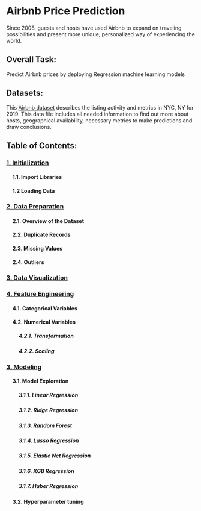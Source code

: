 # Airbnb Price Prediction
Since 2008, guests and hosts have used Airbnb to expand on traveling possibilities and present more unique, personalized way of experiencing the world. 

## Overall Task:
Predict Airbnb prices by deploying Regression machine learning models

## Datasets: 
This [Airbnb dataset](https://www.kaggle.com/datasets/dgomonov/new-york-city-airbnb-open-data) describes the listing activity and metrics in NYC, NY for 2019. This data file includes all needed information to find out more about hosts, geographical availability, necessary metrics to make predictions and draw conclusions.

## Table of Contents:

### [1. Initialization](https://github.com/91104311/Portfolio/blob/main/New%20York%20Airbnb%20Price%20Prediction/Initialization%20-%20Airbnb%20Price%20Prediction.ipynb)

#### &nbsp;&nbsp;&nbsp;&nbsp; 1.1. Import Libraries
#### &nbsp;&nbsp;&nbsp;&nbsp; 1.2 Loading Data

### [2. Data Preparation](https://github.com/91104311/Portfolio/blob/main/New%20York%20Airbnb%20Price%20Prediction/Data%20Preparation%20-%20Airbnb%20Price%20Prediction.ipynb)

#### &nbsp;&nbsp;&nbsp;&nbsp; 2.1. Overview of the Dataset
#### &nbsp;&nbsp;&nbsp;&nbsp; 2.2. Duplicate Records
#### &nbsp;&nbsp;&nbsp;&nbsp; 2.3. Missing Values
#### &nbsp;&nbsp;&nbsp;&nbsp; 2.4. Outliers

### [3. Data Visualization](https://github.com/91104311/Portfolio/blob/main/New%20York%20Airbnb%20Price%20Prediction/Data%20Visualization%20-%20Airbnb%20Price%20Prediction.ipynb)

### [4. Feature Engineering](https://github.com/91104311/Portfolio/blob/main/New%20York%20Airbnb%20Price%20Prediction/Feature%20Engineering%20-%20Airbnb%20Price%20Prediction.ipynb)
#### &nbsp;&nbsp;&nbsp;&nbsp; 4.1. Categorical Variables
#### &nbsp;&nbsp;&nbsp;&nbsp; 4.2. Numerical Variables
##### &nbsp;&nbsp;&nbsp;&nbsp; &nbsp;&nbsp;&nbsp;&nbsp; 4.2.1. Transformation
##### &nbsp;&nbsp;&nbsp;&nbsp; &nbsp;&nbsp;&nbsp;&nbsp; 4.2.2. Scaling



### [3. Modeling]()

#### &nbsp;&nbsp;&nbsp;&nbsp; 3.1. Model Exploration
##### &nbsp;&nbsp;&nbsp;&nbsp; &nbsp;&nbsp;&nbsp;&nbsp; 3.1.1. Linear Regression
##### &nbsp;&nbsp;&nbsp;&nbsp; &nbsp;&nbsp;&nbsp;&nbsp; 3.1.2. Ridge Regression
##### &nbsp;&nbsp;&nbsp;&nbsp; &nbsp;&nbsp;&nbsp;&nbsp; 3.1.3. Random Forest 
##### &nbsp;&nbsp;&nbsp;&nbsp; &nbsp;&nbsp;&nbsp;&nbsp; 3.1.4. Lasso Regression
##### &nbsp;&nbsp;&nbsp;&nbsp; &nbsp;&nbsp;&nbsp;&nbsp; 3.1.5. Elastic Net Regression
##### &nbsp;&nbsp;&nbsp;&nbsp; &nbsp;&nbsp;&nbsp;&nbsp; 3.1.6. XGB Regression
##### &nbsp;&nbsp;&nbsp;&nbsp; &nbsp;&nbsp;&nbsp;&nbsp; 3.1.7. Huber Regression

#### &nbsp;&nbsp;&nbsp;&nbsp; 3.2. Hyperparameter tuning

